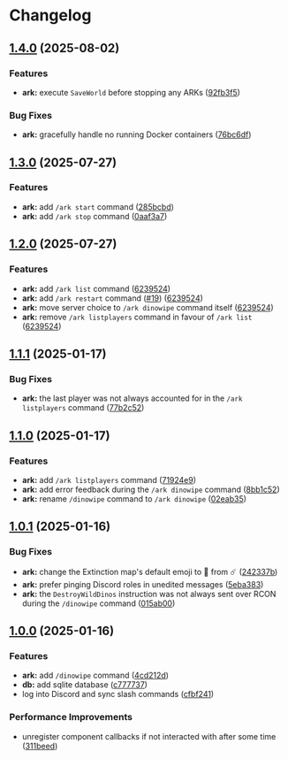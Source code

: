 # Changelog

## [1.4.0](https://github.com/axieum/hln-a/compare/v1.3.0...v1.4.0) (2025-08-02)


### Features

* **ark:** execute `SaveWorld` before stopping any ARKs ([92fb3f5](https://github.com/axieum/hln-a/commit/92fb3f59126efc0f6a2e59b388f412de9bcb11db))


### Bug Fixes

* **ark:** gracefully handle no running Docker containers ([76bc6df](https://github.com/axieum/hln-a/commit/76bc6df9df1252df17d75b1603fcb8c3994f2ca5))

## [1.3.0](https://github.com/axieum/hln-a/compare/v1.2.0...v1.3.0) (2025-07-27)


### Features

* **ark:** add `/ark start` command ([285bcbd](https://github.com/axieum/hln-a/commit/285bcbdf04d58c4b05ebd542934716fd41961945))
* **ark:** add `/ark stop` command ([0aaf3a7](https://github.com/axieum/hln-a/commit/0aaf3a78da1a4c392e6dab2e6cf64cecce0465f9))

## [1.2.0](https://github.com/axieum/hln-a/compare/v1.1.1...v1.2.0) (2025-07-27)


### Features

* **ark:** add `/ark list` command ([6239524](https://github.com/axieum/hln-a/commit/6239524282bf93359475caee601d3ffcec30aa06))
* **ark:** add `/ark restart` command ([#19](https://github.com/axieum/hln-a/issues/19)) ([6239524](https://github.com/axieum/hln-a/commit/6239524282bf93359475caee601d3ffcec30aa06))
* **ark:** move server choice to `/ark dinowipe` command itself ([6239524](https://github.com/axieum/hln-a/commit/6239524282bf93359475caee601d3ffcec30aa06))
* **ark:** remove `/ark listplayers` command in favour of `/ark list` ([6239524](https://github.com/axieum/hln-a/commit/6239524282bf93359475caee601d3ffcec30aa06))

## [1.1.1](https://github.com/axieum/hln-a/compare/v1.1.0...v1.1.1) (2025-01-17)


### Bug Fixes

* **ark:** the last player was not always accounted for in the `/ark listplayers` command ([77b2c52](https://github.com/axieum/hln-a/commit/77b2c528010961c49b36a4cffdedf17f2713fdd9))

## [1.1.0](https://github.com/axieum/hln-a/compare/v1.0.1...v1.1.0) (2025-01-17)


### Features

* **ark:** add `/ark listplayers` command ([71924e9](https://github.com/axieum/hln-a/commit/71924e963274457222c7b3016eae00046d06688a))
* **ark:** add error feedback during the `/ark dinowipe` command ([8bb1c52](https://github.com/axieum/hln-a/commit/8bb1c52f5caf4e1ab6cc87b49376ea35a14cc505))
* **ark:** rename `/dinowipe` command to `/ark dinowipe` ([02eab35](https://github.com/axieum/hln-a/commit/02eab35c74b9e60e2d64c02553a2e454b1799745))

## [1.0.1](https://github.com/axieum/hln-a/compare/v1.0.0...v1.0.1) (2025-01-16)


### Bug Fixes

* **ark:** change the Extinction map's default emoji to 🌆 from ☄️ ([242337b](https://github.com/axieum/hln-a/commit/242337bf54f08a9398a957624da73cca9d33bd6a))
* **ark:** prefer pinging Discord roles in unedited messages ([5eba383](https://github.com/axieum/hln-a/commit/5eba383f8bacd26af330a9f8304da2fcf67940ac))
* **ark:** the `DestroyWildDinos` instruction was not always sent over RCON during the `/dinowipe` command ([015ab00](https://github.com/axieum/hln-a/commit/015ab004dcb7ba15b3c259062fea3981d66923db))

## [1.0.0](https://github.com/axieum/hln-a/compare/v0.1.0...v1.0.0) (2025-01-16)


### Features

* **ark:** add `/dinowipe` command ([4cd212d](https://github.com/axieum/hln-a/commit/4cd212dc58dc58569813ab366790e3f3b08a2e07))
* **db:** add sqlite database ([c777737](https://github.com/axieum/hln-a/commit/c777737481d28f275253388be3aab30c750c83b0))
* log into Discord and sync slash commands ([cfbf241](https://github.com/axieum/hln-a/commit/cfbf241abea4822be75e5c7c9d4653ffd0927d75))


### Performance Improvements

* unregister component callbacks if not interacted with after some time ([311beed](https://github.com/axieum/hln-a/commit/311beedf271cd2bf7bf513dd301d93b0ba929101))

